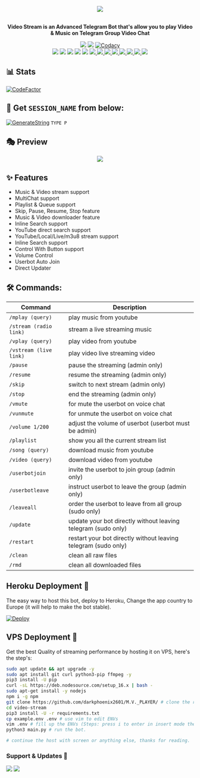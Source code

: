 <p align="center"><a href="https://t.me/Miss_Akshi2_0_bot"><img src="https://github.com/darkphoenix2601/M.V._PLAYER/blob/main/driver/Akshilogo.png"></a></p>
<p align="center">
    <br><b>Video Stream is an Advanced Telegram Bot that's allow you to play Video & Music on Telegram Group Video Chat</b><br>
</p>
<p align="center">
    <a href="https://www.python.org/" alt="made-with-python"> <img src="https://img.shields.io/badge/Made%20with-Python-black.svg?style=flat-square&logo=python&logoColor=blue&color=red" /></a>
    <a href="https://github.com/darkphoenix2601/M.V._PLAYER/graphs/commit-activity" alt="Maintenance"> <img src="https://img.shields.io/badge/Maintained%3F-yes-red.svg?style=flat-square" /></a>
    <a href="https://app.codacy.com/gh/darkphoenix2601/M.V._PLAYER/dashboard"> <img src="https://img.shields.io/codacy/grade/a723cb464d5a4d25be3152b5d71de82d?color=red&logo=codacy&style=flat-square" alt="Codacy" /></a><br>
    <a href="https://github.com/darkphoenix2601/M.V._PLAYER"> <img src="https://img.shields.io/github/repo-size/darkphoenix2601/M.V._PLAYER?color=red&logo=github&logoColor=blue&style=flat-square" /></a>
    <a href="https://github.com/darkphoenix2601/M.V._PLAYER/commits/main"> <img src="https://img.shields.io/github/last-commit/darkphoenix2601/M.V._PLAYER?color=red&logo=github&logoColor=blue&style=flat-square" /></a>
    <a href="https://github.com/darkphoenix2601/M.V._PLAYER/issues"> <img src="https://img.shields.io/github/issues/darkphoenix2601/M.V._PLAYER?color=red&logo=github&logoColor=blue&style=flat-square" /></a>
    <a href="https://github.com/darkphoenix2601/M.V._PLAYER/network/members"> <img src="https://img.shields.io/github/forks/darkphoenix2601/M.V._PLAYER?color=red&logo=github&logoColor=blue&style=flat-square" /></a>  
    <a href="https://github.com/darkphoenix2601/M.V._PLAYER/network/members"> <img src="https://img.shields.io/github/stars/darkphoenix2601/M.V._PLAYER?color=red&logo=github&logoColor=blue&style=flat-square" /></a>
    <a href="https://github.com/darkphoenix2601/M.V._PLAYER/graphs/contributors" alt="GitHub contributors"> <img src="https://img.shields.io/github/contributors/darkphoenix2601/M.V._PLAYER?style=flat&logo=github" /> </a>
    <a href="https://github.com/darkphoenix2601/M.V._PLAYER/pulls" alt="GitHub closed pull requests"> <img src="https://img.shields.io/github/issues-pr-closed-raw/darkphoenix2601/M.V._PLAYER?color=success" /> </a>
    <a href="https://github.com/darkphoenix2601/M.V._PLAYER" alt="GitHub release (latest by date including pre-releases)"> <img src="https://img.shields.io/github/v/release/darkphoenix2601/M.V._PLAYER?include_prereleases?style=flat&logo=github" /> </a>
    <a href="https://github.com/darkphoenix2601/M.V._PLAYER" alt="Docker!"> <img src="https://aleen42.github.io/badges/src/docker.svg" /> </a>
    <a href="https://github.com/darkphoenix2601/M.V._PLAYER/blob/master/LICENSE" alt="GPLv3 license"> <img src="https://img.shields.io/badge/License-GPLv3-blue.svg" /> </a>
    <a href="https://t.me/Miss_Akshi_updates" alt="Telegram!"> <img src="https://aleen42.github.io/badges/src/telegram.svg" /> </a>
    <a href="https://discord.gg/nDD97pXBzK" alt="Discord"> <img src="https://img.shields.io/discord/465068856692441090?style=flat&logo=discord&color=blue" /> </a>
    <a href="" alt="darkphoenix2601"> <img src="https://img.shields.io/badge/Built%20by-Darkphoenix-red" /> </a>
    </p>

## 📊 Stats
[![CodeFactor](https://www.codefactor.io/repository/github/darkphoenix2601/m.v._player/badge)](https://www.codefactor.io/repository/github/darkphoenix2601/m.v._player)
## 🧪 Get `SESSION_NAME` from below:

[![GenerateString](https://img.shields.io/badge/repl.it-generateString-yellowgreen)](https://replit.com/@Darkphoenix2601/Pyrogram-String-Session) ``TYPE P ``

## 🎭 Preview
<p align="center">
  <img src="https://telegra.ph/file/e655ecf0b489586c61d03.png">
</p>

## ✨ Features
- Music & Video stream support
- MultiChat support
- Playlist & Queue support
- Skip, Pause, Resume, Stop feature
- Music & Video downloader feature
- Inline Search support
- YouTube direct search support
- YouTube/Local/Live/m3u8 stream support
- Inline Search support
- Control With Button support
- Volume Control
- Userbot Auto Join
- Direct Updater

## 🛠 Commands:
| Command | Description |
| ------ | ------ |
| `/mplay (query)` | play music from youtube |
| `/stream (radio link)` | stream a live streaming music |
| `/vplay (query)` | play video from youtube |
| `/vstream (live link)` | play video live streaming video |
| `/pause` | pause the streaming (admin only) |
| `/resume` | resume the streaming (admin only) |
| `/skip` | switch to next stream (admin only) |
| `/stop` | end the streaming (admin only) |
| `/vmute` | for mute the userbot on voice chat |
| `/vunmute` | for unmute the userbot on voice chat |
| `/volume 1/200` | adjust the volume of userbot (userbot must be admin) |
| `/playlist` | show you all the current stream list |
| `/song (query)` | download music from youtube |
| `/video (query)` | download video from youtube |
| `/userbotjoin` | invite the userbot to join group (admin only) |
| `/userbotleave` | instruct userbot to leave the group (admin only) |
| `/leaveall` | order the userbot to leave from all group (sudo only) |
| `/update` | update your bot directly without leaving telegram (sudo only) |
| `/restart` | restart your bot directly without leaving telegram (sudo only) |
| `/clean` | clean all raw files |
| `/rmd` | clean all downloaded files |
## Heroku Deployment 💜
The easy way to host this bot, deploy to Heroku, Change the app country to Europe (it will help to make the bot stable).

[![Deploy](https://www.herokucdn.com/deploy/button.svg)](http://mvplayer.rf.gd/)

## VPS Deployment 📡
Get the best Quality of streaming performance by hosting it on VPS, here's the step's:

```sh
sudo apt update && apt upgrade -y
sudo apt install git curl python3-pip ffmpeg -y
pip3 install -U pip
curl -sL https://deb.nodesource.com/setup_16.x | bash -
sudo apt-get install -y nodejs
npm i -g npm
git clone https://github.com/darkphoenix2601/M.V._PLAYER/ # clone the repo.
cd video-stream
pip3 install -U -r requirements.txt
cp example.env .env # use vim to edit ENVs
vim .env # fill up the ENVs (Steps: press i to enter in insert mode then edit the file. Press Esc to exit the editing mode then type :wq! and press Enter key to save the file).
python3 main.py # run the bot.

# continue the host with screen or anything else, thanks for reading.
```

### Support & Updates 🎑
<a href="https://t.me/Darkphoenix_Support"><img src="https://img.shields.io/badge/Join-Group%20Support-blue.svg?style=for-the-badge&logo=Telegram"></a> <a href="https://t.me/Miss_Akshi_updates"><img src="https://img.shields.io/badge/Join-Updates%20Channel-blue.svg?style=for-the-badge&logo=Telegram"></a>
